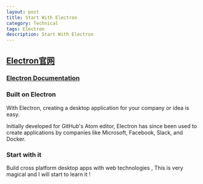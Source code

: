 ```yaml
---
layout: post
title: Start With Electron
category: Technical
tags: Electron
description: Start With Electron
---
```


## [Electron官网](http://electron.atom.io/)

### [Electron Documentation](http://electron.atom.io/docs/v0.31.0/)

### Built on Electron

With Electron, creating a desktop application for your company or idea is easy.
 
Initially developed for GitHub's Atom editor, Electron has since been used to create applications by companies like Microsoft, Facebook, Slack, and Docker.

### Start with it 

Build cross platform desktop apps with web technologies , This is very magical and I will start to learn it !
